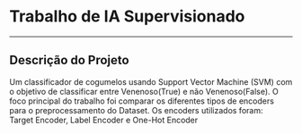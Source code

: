 <h1>Trabalho de IA Supervisionado</h1><hr>


<h2>Descrição do Projeto</h2>
Um classificador de cogumelos usando Support Vector Machine (SVM) com o objetivo de classificar entre Venenoso(True) e não Venenoso(False). 
O foco principal do trabalho foi comparar os diferentes tipos de encoders para o preprocessamento do Dataset. 
Os encoders utilizados foram: <br>Target Encoder, Label Encoder e One-Hot Encoder</br>
